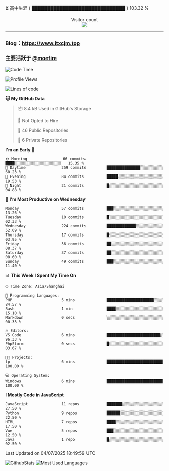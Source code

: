 ⏳ 高中生涯 { ██████████████████████████████ } 103.32 %
<p align="center"> 
  Visitor count<br>
  <img src="https://profile-counter.glitch.me/itxcjm/count.svg" />
</p>

---
### Blog：https://www.itxcjm.top
### 主要活跃于 [@moefire](https://github.com/moefire)
<!--START_SECTION:waka-->
![Code Time](http://img.shields.io/badge/Code%20Time-83%20hrs%2030%20mins-blue)

![Profile Views](http://img.shields.io/badge/Profile%20Views-0-blue)

![Lines of code](https://img.shields.io/badge/From%20Hello%20World%20I%27ve%20Written-817.1%20thousand%20lines%20of%20code-blue)

**🐱 My GitHub Data** 

> 📦 8.4 kB Used in GitHub's Storage 
 > 
> 🚫 Not Opted to Hire
 > 
> 📜 46 Public Repositories 
 > 
> 🔑 6 Private Repositories 
 > 
**I'm an Early 🐤** 

```text
🌞 Morning                66 commits          ████░░░░░░░░░░░░░░░░░░░░░   15.35 % 
🌆 Daytime                259 commits         ███████████████░░░░░░░░░░   60.23 % 
🌃 Evening                84 commits          █████░░░░░░░░░░░░░░░░░░░░   19.53 % 
🌙 Night                  21 commits          █░░░░░░░░░░░░░░░░░░░░░░░░   04.88 % 
```
📅 **I'm Most Productive on Wednesday** 

```text
Monday                   57 commits          ███░░░░░░░░░░░░░░░░░░░░░░   13.26 % 
Tuesday                  10 commits          █░░░░░░░░░░░░░░░░░░░░░░░░   02.33 % 
Wednesday                224 commits         █████████████░░░░░░░░░░░░   52.09 % 
Thursday                 17 commits          █░░░░░░░░░░░░░░░░░░░░░░░░   03.95 % 
Friday                   36 commits          ██░░░░░░░░░░░░░░░░░░░░░░░   08.37 % 
Saturday                 37 commits          ██░░░░░░░░░░░░░░░░░░░░░░░   08.60 % 
Sunday                   49 commits          ███░░░░░░░░░░░░░░░░░░░░░░   11.40 % 
```


📊 **This Week I Spent My Time On** 

```text
🕑︎ Time Zone: Asia/Shanghai

💬 Programming Languages: 
PHP                      5 mins              █████████████████████░░░░   84.57 % 
Bash                     1 min               ████░░░░░░░░░░░░░░░░░░░░░   15.10 % 
Markdown                 0 secs              ░░░░░░░░░░░░░░░░░░░░░░░░░   00.33 % 

🔥 Editors: 
VS Code                  6 mins              ████████████████████████░   96.33 % 
PhpStorm                 0 secs              █░░░░░░░░░░░░░░░░░░░░░░░░   03.67 % 

🐱‍💻 Projects: 
tp                       6 mins              █████████████████████████   100.00 % 

💻 Operating System: 
Windows                  6 mins              █████████████████████████   100.00 % 
```

**I Mostly Code in JavaScript** 

```text
JavaScript               11 repos            ███████░░░░░░░░░░░░░░░░░░   27.50 % 
Python                   9 repos             ██████░░░░░░░░░░░░░░░░░░░   22.50 % 
HTML                     7 repos             ████░░░░░░░░░░░░░░░░░░░░░   17.50 % 
Vue                      5 repos             ███░░░░░░░░░░░░░░░░░░░░░░   12.50 % 
Java                     1 repo              █░░░░░░░░░░░░░░░░░░░░░░░░   02.50 % 
```




 Last Updated on 04/07/2025 18:49:59 UTC
<!--END_SECTION:waka-->
![GithubStats](https://github-readme-stats-blue-three.vercel.app/api?username=itxcjm&show_icons=true&theme=light&layout=compact&locale=cn&include_all_commits=true&count_private=true&role=OWNER,ORGANIZATION_MEMBER,COLLABORATOR)
![Most Used Languages](https://github-readme-stats-blue-three.vercel.app/api/top-langs/?username=itxcjm&theme=light&layout=compact&count_private=true&role=OWNER,ORGANIZATION_MEMBER,COLLABORATOR)

